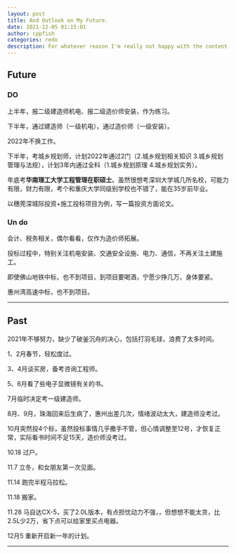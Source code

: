 ```yaml
---
layout: post
title: And Outlook on My Future.
date: 2021-12-05 01:15:01
author: cppfish
categories: redo
description: For whatever reason I'm really not happy with the content I've written in the past so I'm going to start over again, from scratch.
---
```


## Future

### DO

上半年，报二级建造师机电、报二级造价师安装，作为练习。

下半年，通过建造师（一级机电），通过造价师（一级安装）。

2022年不换工作。

下半年，考城乡规划师，计划2022年通过2门（2.城乡规划相关知识 3.城乡规划管理与法规），计划3年内通过全科（1.城乡规划原理 4.城乡规划实务）。

年底考<strong>华南理工大学工程管理在职硕士</strong>。虽然很想考深圳大学城几所名校，可能力有限，财力有限，考个和重庆大学同级别学校也不错了，能在35岁前毕业。

以穗莞深城际投资+施工投标项目为例，写一篇投资方面论文。

### Un do

会计、税务相关，偶尔看看，仅作为造价师拓展。

投标过程中，特别关注机电安装、交通安全设施、电力、通信，不再关注土建施工。

即使佛山地铁中标，也不到项目，到项目要喝酒，宁愿少挣几万，身体要紧。

惠州湾高速中标，也不到项目。



------

## Past

2021年不够努力，缺少了破釜沉舟的决心，包括打羽毛球，浪费了太多时间。

1、2月春节，轻松度过。

3、4月谈买房，备考咨询工程师。

5、6月看了些电子显微镜有关的书。

7月临时决定考一级建造师。

8月、9月，珠海回来后生病了，惠州出差几次，情绪波动太大，建造师没考过。

10月突然投4个标，虽然投标事情几乎撒手不管，但心情调整至12号，才恢复正常，实际看书时间不足15天，造价师没考过。

10.18 过户。

11.7 立冬，和女朋友第一次见面。

11.14 跑完半程马拉松。

11.18 搬家。

11.28 马自达CX-5，买了2.0L版本，有点担忧动力不强，，但想想不能太贪，比2.5L少2万，省下点可以给家里买点电器。

12月5 重新开启新一年的计划。

------
